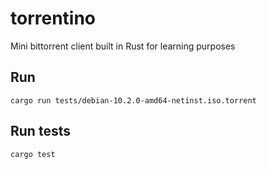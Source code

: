 # torrentino

Mini bittorrent client built in Rust for learning purposes

## Run

```
cargo run tests/debian-10.2.0-amd64-netinst.iso.torrent
```

## Run tests

```
cargo test
```

